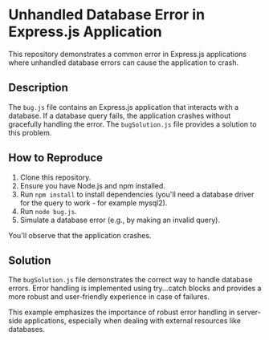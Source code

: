 # Unhandled Database Error in Express.js Application

This repository demonstrates a common error in Express.js applications where unhandled database errors can cause the application to crash.

## Description

The `bug.js` file contains an Express.js application that interacts with a database.  If a database query fails, the application crashes without gracefully handling the error.  The `bugSolution.js` file provides a solution to this problem.

## How to Reproduce

1. Clone this repository.
2. Ensure you have Node.js and npm installed.
3. Run `npm install` to install dependencies (you'll need a database driver for the query to work - for example mysql2).
4. Run `node bug.js`.
5. Simulate a database error (e.g., by making an invalid query).

You'll observe that the application crashes.

## Solution

The `bugSolution.js` file demonstrates the correct way to handle database errors.  Error handling is implemented using try...catch blocks and provides a more robust and user-friendly experience in case of failures.

This example emphasizes the importance of robust error handling in server-side applications, especially when dealing with external resources like databases.